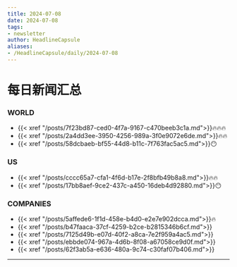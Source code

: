 ```yaml
---
title: 2024-07-08
date: 2024-07-08
tags: 
- newsletter
author: HeadlineCapsule
aliases: 
- /HeadlineCapsule/daily/2024-07-08
---
```


# 每日新闻汇总

### WORLD

- {{< xref "/posts/7f23bd87-ced0-4f7a-9167-c470beeb3c1a.md">}}🔥🔥🔥
- {{< xref "/posts/2a4dd3ee-3950-4256-989a-3f0e9072e6de.md">}}🔥🔥
- {{< xref "/posts/58dcbaeb-bf55-44d8-b11c-7f763fac5ac5.md">}}😶

### US

- {{< xref "/posts/cccc65a7-cfa1-4f6d-b17e-2f8bfb49b8a8.md">}}🔥🔥
- {{< xref "/posts/17bb8aef-9ce2-437c-a450-16deb4d92880.md">}}😶

### COMPANIES

- {{< xref "/posts/5affede6-1f1d-458e-b4d0-e2e7e902dcca.md">}}🔥
- {{< xref "/posts/b47faaca-37cf-4259-b2ce-b2815346b6cf.md">}}
- {{< xref "/posts/7125d49b-e07d-40f2-a8ca-7e2f959a4ac5.md">}}
- {{< xref "/posts/ebbde074-967a-4d6b-8f08-a67058ce9d0f.md">}}
- {{< xref "/posts/62f3ab5a-e636-480a-9c74-c30faf07b406.md">}}

---

